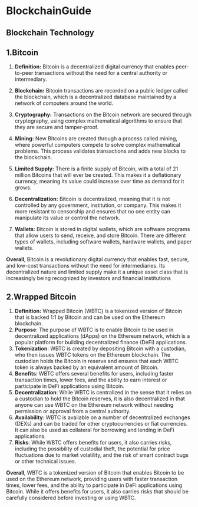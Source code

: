 # BlockchainGuide

## Blockchain Technology
## 1.Bitcoin
1. **Definition:** Bitcoin is a decentralized digital currency that enables peer-to-peer transactions without the need for a central authority or intermediary.

2. **Blockchain:** Bitcoin transactions are recorded on a public ledger called the blockchain, which is a decentralized database maintained by a network of computers around the world.

3. **Cryptography:** Transactions on the Bitcoin network are secured through cryptography, using complex mathematical algorithms to ensure that they are secure and tamper-proof.

4. **Mining:** New Bitcoins are created through a process called mining, where powerful computers compete to solve complex mathematical problems. This process validates transactions and adds new blocks to the blockchain.

5. **Limited Supply:** There is a finite supply of Bitcoin, with a total of 21 million Bitcoins that will ever be created. This makes it a deflationary currency, meaning its value could increase over time as demand for it grows.

6. **Decentralization:** Bitcoin is decentralized, meaning that it is not controlled by any government, institution, or company. This makes it more resistant to censorship and ensures that no one entity can manipulate its value or control the network.

7. **Wallets**: Bitcoin is stored in digital wallets, which are software programs that allow users to send, receive, and store Bitcoin. There are different types of wallets, including software wallets, hardware wallets, and paper wallets.

**Overall**, Bitcoin is a revolutionary digital currency that enables fast, secure, and low-cost transactions without the need for intermediaries. Its decentralized nature and limited supply make it a unique asset class that is increasingly being recognized by investors and financial institutions

## 2.Wrapped Bitcoin
1. **Definition:** Wrapped Bitcoin (WBTC) is a tokenized version of Bitcoin that is backed 1:1 by Bitcoin and can be used on the Ethereum blockchain.
2. **Purpose**: The purpose of WBTC is to enable Bitcoin to be used in decentralized applications (dApps) on the Ethereum network, which is a popular platform for building decentralized finance (DeFi) applications.
3. **Tokenization**: WBTC is created by depositing Bitcoin with a custodian, who then issues WBTC tokens on the Ethereum blockchain. The custodian holds the Bitcoin in reserve and ensures that each WBTC token is always backed by an equivalent amount of Bitcoin.
4. **Benefits**: WBTC offers several benefits for users, including faster transaction times, lower fees, and the ability to earn interest or participate in DeFi applications using Bitcoin.
5. **Decentralization**: While WBTC is centralized in the sense that it relies on a custodian to hold the Bitcoin reserves, it is also decentralized in that anyone can use WBTC on the Ethereum network without needing permission or approval from a central authority.
6. **Availability**: WBTC is available on a number of decentralized exchanges (DEXs) and can be traded for other cryptocurrencies or fiat currencies. It can also be used as collateral for borrowing and lending in DeFi applications.
7. **Risks**: While WBTC offers benefits for users, it also carries risks, including the possibility of custodial theft, the potential for price fluctuations due to market volatility, and the risk of smart contract bugs or other technical issues.

**Overall**, WBTC is a tokenized version of Bitcoin that enables Bitcoin to be used on the Ethereum network, providing users with faster transaction times, lower fees, and the ability to participate in DeFi applications using Bitcoin. While it offers benefits for users, it also carries risks that should be carefully considered before investing or using WBTC.

